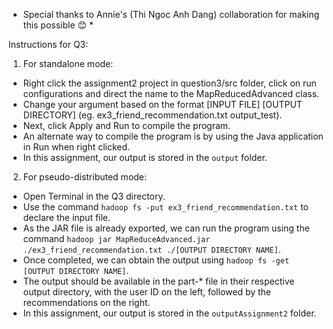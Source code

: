* Special thanks to Annie's (Thi Ngoc Anh Dang) collaboration for making this possible 😊 *

Instructions for Q3: 
1) For standalone mode: 
* Right click the assignment2 project in question3/src folder, click on run configurations and direct the name to the MapReducedAdvanced class. 
* Change your argument based on the format [INPUT FILE] [OUTPUT DIRECTORY] (eg. ex3_friend_recommendation.txt output_test). 
* Next, click Apply and Run to compile the program. 
* An alternate way to compile the program is by using the Java application in Run when right clicked.  
* In this assignment, our output is stored in the `output` folder. 


2) For pseudo-distributed mode: 
* Open Terminal in the Q3 directory. 
* Use the command `hadoop fs -put ex3_friend_recommendation.txt` to declare the input file. 
* As the JAR file is already exported, we can run the program using the command `hadoop jar MapReduceAdvanced.jar ./ex3_friend_recommendation.txt ./[OUTPUT DIRECTORY NAME]`. 
* Once completed, we can obtain the output using `hadoop fs -get [OUTPUT DIRECTORY NAME]`. 
* The output should be available in the part-* file in their respective output directory, with the user ID on the left, followed by the recommendations on the right.
* In this assignment, our output is stored in the `outputAssignment2` folder.
